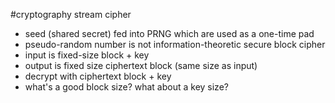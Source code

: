 #cryptography
stream cipher
- seed (shared secret) fed into PRNG which are used as a one-time pad 
- pseudo-random number is not information-theoretic secure
block cipher
- input is fixed-size block + key
- output is fixed size ciphertext block (same size as input)
- decrypt with ciphertext block + key
- what's a good block size? what about a key size?
